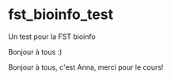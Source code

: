 # fst_bioinfo_test
Un test pour la FST bioinfo

Bonjour à tous :)

Bonjour à tous, c'est Anna, merci pour le cours!
